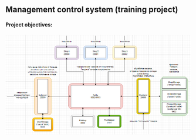 ## Management control system (training project)

#### Project objectives:

![image info](images/image01.jpg)


[//]: # (#### Results:)